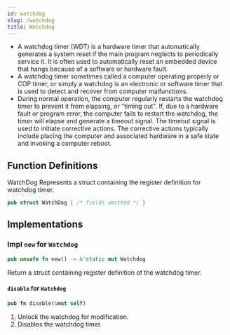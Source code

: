 ```yaml
---
id: watchdog
slug: /watchdog
title: Watchdog
---
```


- A watchdog timer (WDT) is a hardware timer that automatically generates a
  system reset if the main program neglects to periodically service it. It is
  often used to automatically reset an embedded device that hangs because of a
  software or hardware fault.
- A watchdog timer sometimes called a computer operating properly or COP timer,
  or simply a watchdog is an electronic or software timer that is used to detect
  and recover from computer malfunctions.
- During normal operation, the computer regularly restarts the watchdog timer to
  prevent it from elapsing, or "timing out". If, due to a hardware fault or
  program error, the computer fails to restart the watchdog, the timer will
  elapse and generate a timeout signal. The timeout signal is used to initiate
  corrective actions. The corrective actions typically include placing the
  computer and associated hardware in a safe state and invoking a computer
  reboot.

## Function Definitions

WatchDog Represents a struct containing the register definition for watchdog
timer.

```rust
pub struct WatchDog { /* fields omitted */ }
```

## Implementations

### Impl `new` for `Watchdog`

```rust
pub unsafe fn new() -> &'static mut Watchdog
```

Return a struct containing register definition of the watchdog timer.

#### `disable` for `Watchdog`

```rust
pub fn disable(&mut self)
```

1. Unlock the watchdog for modification.
2. Disables the watchdog timer.

